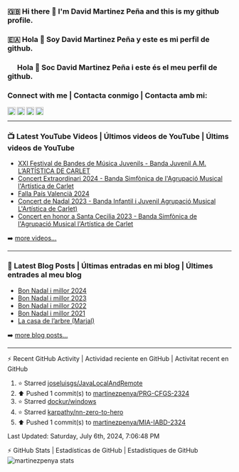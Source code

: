 ### 🇬🇧 Hi there 👋 I'm David Martinez Peña and this is my github profile.
### 🇪🇦 Hola 👋 Soy David Martinez Peña y este es mi perfil de github.
### <img width="18" height="12" src="https://upload.wikimedia.org/wikipedia/commons/thumb/5/56/Senyera_Valenciana_simplificada_2x3.svg/1280px-Senyera_Valenciana_simplificada_2x3.svg.png" /> Hola 👋 Soc David Martinez Peña i este és el meu perfil de github.

<!--
**martinezpenya/martinezpenya** is a ✨ _special_ ✨ repository because its `README.md` (this file) appears on your GitHub profile.

Here are some ideas to get you started:

- 🔭 I’m currently working on ...
- 🌱 I’m currently learning ...
- 👯 I’m looking to collaborate on ...
- 🤔 I’m looking for help with ...
- 💬 Ask me about ...
- 📫 How to reach me: ...
- 😄 Pronouns: ...
- ⚡ Fun fact: ...
-->

### Connect with me | Contacta conmigo | Contacta amb mi:


[<img align="left" height="18px" alt="web.martinezpenya.es" src="https://img.shields.io/uptimerobot/status/m786156750-95228b3f1a1504c055475152?label=blog&style=plastic" />][website]
[<img align="left" height="18px" alt="martinezpenya | YouTube" src="https://img.shields.io/youtube/channel/views/UCSwQGd8SkZMoq_9_HHsQcyA?style=plastic&label=youtube" />][youtube]
[<img align="left" height="18px" alt="martinezpenya | Twitter" src="https://img.shields.io/twitter/follow/martinezpenya?style=plastic&label=twitter" />][twitter]
[<img align="left" height="18px" alt="martinezpenya | LinkedIn" src="https://img.shields.io/badge/LinkedIn-0077B5?style=for-the-badge&logo=linkedin&logoColor=white&style=plastic" />][linkedin]
<br />

---

### 📺 Latest YouTube Videos | Últimos videos de YouTube | Últims videos de YouTube

<!-- YOUTUBE:START -->
- [XXI Festival de Bandes de Música Juvenils - Banda Juvenil A.M. L’ARTÍSTICA DE CARLET](https://www.youtube.com/watch?v=Exx69fH5MMU)
- [Concert Extraordinari 2024 - Banda Simfònica de l&#39;Agrupació Musical l&#39;Artística de Carlet](https://www.youtube.com/watch?v=2SPtSOEWWgY)
- [Falla País Valencià 2024](https://www.youtube.com/watch?v=JQyaNiMDrE4)
- [Concert de Nadal 2023 - Banda Infantil i Juvenil Agrupació Musical L&#39;Artística de Carlet&rpar;](https://www.youtube.com/watch?v=7Cfef9NNrzE)
- [Concert en honor a Santa Cecilia 2023 - Banda Simfònica de l&#39;Agrupació Musical l&#39;Artística de Carlet](https://www.youtube.com/watch?v=ZTIlDwKhr0w)
<!-- YOUTUBE:END -->

➡️ [more videos...][youtube]

---

### 📕 Latest Blog Posts | Últimas entradas en mi blog | Últimes entrades al meu blog
<!-- BLOG-POST-LIST:START -->
- [Bon Nadal i millor 2024](https://web.martinezpenya.es/2023/12/bon-nadal-i-millor-2024/)
- [Bon Nadal i millor 2023](https://web.martinezpenya.es/2022/12/bon-nadal-i-millor-2023/)
- [Bon Nadal i millor 2022](https://web.martinezpenya.es/2021/12/bon-nadal-i-millor-2022/)
- [Bon Nadal i millor 2021](https://web.martinezpenya.es/2020/12/bon-nadal-i-millor-2021/)
- [La casa de l’arbre &lpar;Marjal&rpar;](https://web.martinezpenya.es/2020/07/la-casa-de-larbre-marjal/)
<!-- BLOG-POST-LIST:END -->

➡️ [more blog posts...][blog]

---


:zap: Recent GitHub Activity | Actividad reciente en GitHub | Activitat recent en GitHub
<!--START_SECTION:activity-->
<!--END_SECTION:activity-->
<!--RECENT_ACTIVITY:start-->
1. ⭐ Starred [joseluisgs/JavaLocalAndRemote](https://github.com/joseluisgs/JavaLocalAndRemote)<br>
2. ⬆️ Pushed 1 commit(s) to [martinezpenya/PRG-CFGS-2324](https://github.com/martinezpenya/PRG-CFGS-2324)<br>
3. ⭐ Starred [dockur/windows](https://github.com/dockur/windows)<br>
4. ⭐ Starred [karpathy/nn-zero-to-hero](https://github.com/karpathy/nn-zero-to-hero)<br>
5. ⬆️ Pushed 1 commit(s) to [martinezpenya/MIA-IABD-2324](https://github.com/martinezpenya/MIA-IABD-2324)<br>
<!--RECENT_ACTIVITY:end-->
<!--RECENT_ACTIVITY:last_update-->
Last Updated: Saturday, July 6th, 2024, 7:06:48 PM
<!--RECENT_ACTIVITY:last_update_end-->

:zap: GitHub Stats | Estadísticas de GitHub | Estadístiques de GitHub
<img align="left" alt="martinezpenya stats" src="http://github-readme-stats-martinezpenya.vercel.app/api?username=martinezpenya&show_icons=true&hide_border=true&theme=dark" />

[website]: https://www.martinezpenya.es
[blog]: http://web.martinezpenya.es
[twitter]: https://twitter.com/martinezpenya
[youtube]: https://youtube.com/davidmartinezpenya
[linkedin]: https://linkedin.com/in/martinezpenya
